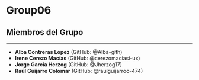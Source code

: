 # Group06

## Miembros del Grupo

---

* **Alba Contreras López** (GitHub: @Alba-gith)
* **Irene Cerezo Macías** (GitHub: @cerezomaciasi-ux)
* **Jorge García Herzog** (GitHub: @Jherzog17)
* **Raúl Guijarro Colomar** (GitHub: @raulguijarroc-474)
